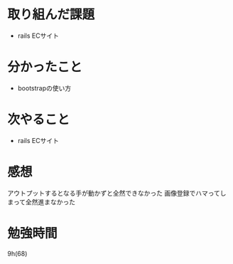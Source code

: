 # 取り組んだ課題
- rails ECサイト
# 分かったこと
- bootstrapの使い方
# 次やること
- rails ECサイト
# 感想
アウトプットするとなる手が動かずと全然できなかった
画像登録でハマってしまって全然進まなかった
# 勉強時間
9h(68)